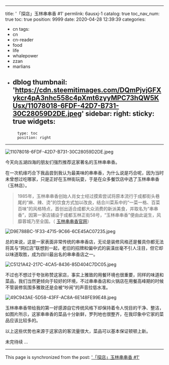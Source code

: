 
---
title: '「探店」玉林串串香 #1'
permlink: 6ausxj-1
catalog: true
toc_nav_num: true
toc: true
position: 9999
date: 2020-04-28 12:39:39
categories:
- cn
tags:
- cn
- cn-reader
- food
- life
- whalepower
- zzan
- marlians
- dblog
thumbnail: 'https://cdn.steemitimages.com/DQmPjvjGFXykcr4pA3nhc558c4pXmt6zyyMPC73hQW5KUsx/11078018-6FDF-42D7-B731-30C28059D2DE.jpeg'
sidebar:
    right:
        sticky: true
widgets:
    -
        type: toc
        position: right
---


![11078018-6FDF-42D7-B731-30C28059D2DE.jpeg](https://cdn.steemitimages.com/DQmPjvjGFXykcr4pA3nhc558c4pXmt6zyyMPC73hQW5KUsx/11078018-6FDF-42D7-B731-30C28059D2DE.jpeg)

今天向五湖四海的朋友们强烈推荐这家著名的玉林串串香。

在一次机缘巧合下我品尝到我认为最美味的串串香，为什么说是巧合呢，因为当时未曾想过吃哪家，只是正好在玉林街玩耍，于是在众多餐饮店中选了玉林串串香（玉林店）。

>1985年，玉林串串香创始人肖女士经过摸索尝试将原本流行于成都街头巷尾的“麻、辣、烫”的饮食方式加以改良，结合川菜系中的“一菜一格、百菜百味”的风格特点，首创出适合成都大众消费的新派美食，并取名为“串串香”，因第一家店铺设于成都玉林正街58号，“玉林串串香”便由此诞生，风靡蓉城乃至全国。（ <a href="http://www.ylccjm.com/about.php"> 玉林串串香官网</a>）


![D9E788BC-1F33-4715-9C66-6CE45AC07235.jpeg](https://cdn.steemitimages.com/DQmRuxUFvzvpQxrcyqsXsUwuq1J11BiBawVyzgj1Pu7GX9R/D9E788BC-1F33-4715-9C66-6CE45AC07235.jpeg)

总的来说，这是一家表面非常传统的串串香店，无论是装修风格还是餐具你都无法将其与“网红店”联想到一起，老旧的招牌和偏中式的装潢丝毫不引人注目，但它却以味道取胜，成为四川最出名的串串香店之一。

![C5121A42-217C-4CA5-8436-85D404C7DC05.jpeg](https://cdn.steemitimages.com/DQmVQhQwqdnKSop1GpEfJvbHYhBKqwEpaRTQNiWtM92kRxz/C5121A42-217C-4CA5-8436-85D404C7DC05.jpeg)

不过也不想过于夸张称赞这家店，事实上雅致的用餐环境也很重要，同样的味道和菜品，我们当然更倾向于较好的环境，不过串串香店和火锅店在用餐高峰期的时候不管装修氛围多雅致还是会被“吵闹”的声音拉低水准。

![49C943AE-5D58-43FF-AC8A-6E148FE99E48.jpeg](https://cdn.steemitimages.com/DQmbdtotLTNMJyfkZgKoNLuZkufgJxFr9wn3hRE6pDhbfX8/49C943AE-5D58-43FF-AC8A-6E148FE99E48.jpeg)

玉林串串香带给我的第一好感源自它传统风格下却保持着令人悦目的干净、整洁，如图片所示，这家串串香的菜品十分新鲜，罗列地也很整齐，在我印象中它家的菜品应该比较多的。

以上这些优势也来源于这家店的客流量很大，菜品可以基本保证顿顿上新。

未完待续 …

- - -

This page is synchronized from the post: ['「探店」玉林串串香 #1'](https://steemit.com/@mrspointm/6ausxj-1)
